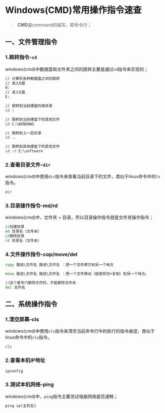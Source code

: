 # Windows(CMD)常用操作指令速查

>**CMD**是command的缩写，即命令行；

## 一、文件管理指令
### 1.跳转指令-`cd`
windows(cmd)中数据盘和文件夹之间的跳转主要是通过`cd`指令来实现的；
```cmd
// 计算机各种数据盘之间的跳转
// 进入D盘
d:
// 进入E盘
E:

// 跳转到当前硬盘的根目录
cd \

// 跳转到当前硬盘下的其他文件
cd C:\WINDOWS

// 跳转到上一层目录
cd ..

// 跳转到其他硬盘下的其他文件
cd /d E:\software

```
### 2.查看目录文件-`dir`
windows(cmd)中使用`dir`指令来查看当前目录下的文件，类似于linux命令中的`ls`指令。
```cmd
dir
```
### 3.目录操作指令-md/rd
windows(cmd)中，文件夹 = 目录，所以目录操作指令就是文件夹操作指令；
```cmd
//创建目录
md 目录名（文件夹）
//删除目录
rd 目录名（文件夹）
```

### 4.文件操作指令-cop/move/del
```cmd
copy 路径\文件名 路径\文件名 ：把一个文件拷贝到另一个地方

move 路径\文件名 路径\文件名 ：把一个文件移动（就是剪切+复制）到另一个地方。

//这个是专门删除文件的，不能删除文件夹
del 文件名

```


## 二、系统操作指令
### 1.清空屏幕-cls
windows(cmd)中使用`cls`指令来清空当前命令行中的执行的指令痕迹，类似于linux命令中的`cls`指令。
```cmd
cls
```
### 2.查看本机IP地址
```cmd
ipconfig
```
### 3.测试本机网络-ping
windows(cmd)中，`ping`指令主要测试电脑网络是否通畅；
```cmd
ping ip(主机名)
```